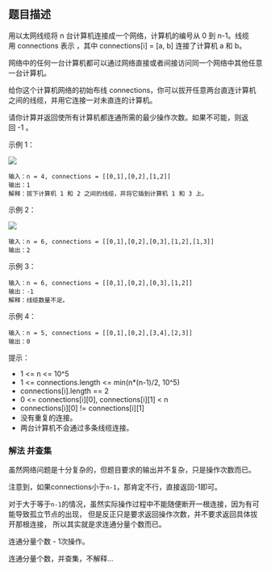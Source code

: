 ## 题目描述
用以太网线缆将 n 台计算机连接成一个网络，计算机的编号从 0 到 n-1。线缆用 connections 表示
，其中 connections[i] = [a, b] 连接了计算机 a 和 b。

网络中的任何一台计算机都可以通过网络直接或者间接访问同一个网络中其他任意一台计算机。

给你这个计算机网络的初始布线 connections，你可以拔开任意两台直连计算机之间的线缆，并用它连接一对未直连的计算机。

请你计算并返回使所有计算机都连通所需的最少操作次数。如果不可能，则返回 -1 。 

示例 1：

![](https://assets.leetcode-cn.com/aliyun-lc-upload/uploads/2020/01/11/sample_1_1677.png)

```
输入：n = 4, connections = [[0,1],[0,2],[1,2]]
输出：1
解释：拔下计算机 1 和 2 之间的线缆，并将它插到计算机 1 和 3 上。
```
示例 2：

![](https://assets.leetcode-cn.com/aliyun-lc-upload/uploads/2020/01/11/sample_2_1677.png)

```
输入：n = 6, connections = [[0,1],[0,2],[0,3],[1,2],[1,3]]
输出：2
```
示例 3：
```
输入：n = 6, connections = [[0,1],[0,2],[0,3],[1,2]]
输出：-1
解释：线缆数量不足。
```
示例 4：
```
输入：n = 5, connections = [[0,1],[0,2],[3,4],[2,3]]
输出：0
```

提示：
- 1 <= n <= 10^5
- 1 <= connections.length <= min(n*(n-1)/2, 10^5)
- connections[i].length == 2
- 0 <= connections[i][0], connections[i][1] < n
- connections[i][0] != connections[i][1]
- 没有重复的连接。
- 两台计算机不会通过多条线缆连接。

### 解法 并查集
虽然网络问题是十分复杂的，但题目要求的输出并不复杂，只是操作次数而已。

注意到，如果connections小于`n-1`，那肯定不行，直接返回-1即可。

对于大于等于`n-1`的情况，虽然实际操作过程中不能随便断开一根连接，因为有可能导致孤立节点的出现，
但是反正只是要求返回操作次数，并不要求返回具体拔开那根连接，
所以其实就是求连通分量个数而已。

连通分量个数 - 1次操作。

连通分量个数，并查集，不解释…